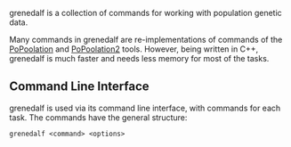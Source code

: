 grenedalf is a collection of commands for working with population genetic data.

Many commands in grenedalf are re-implementations of commands of the
[PoPoolation](https://sourceforge.net/projects/popoolation/) and
[PoPoolation2](https://sourceforge.net/projects/popoolation2/) tools.
However, being written in C++, grenedalf is much faster and needs less memory for most of the tasks.

## Command Line Interface

grenedalf is used via its command line interface, with commands for each task.
The commands have the general structure:
<!-- grenedalf <module> <subcommand> <options> -->

    grenedalf <command> <options>
